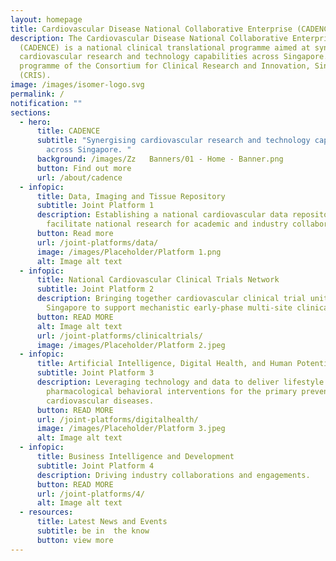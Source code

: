 ```yaml
---
layout: homepage
title: Cardiovascular Disease National Collaborative Enterprise (CADENCE)
description: The Cardiovascular Disease National Collaborative Enterprise
  (CADENCE) is a national clinical translational programme aimed at synergising
  cardiovascular research and technology capabilities across Singapore. It is a
  programme of the Consortium for Clinical Research and Innovation, Singapore
  (CRIS).
image: /images/isomer-logo.svg
permalink: /
notification: ""
sections:
  - hero:
      title: CADENCE
      subtitle: "Synergising cardiovascular research and technology capabilities
        across Singapore. "
      background: /images/Zz   Banners/01 - Home - Banner.png
      button: Find out more
      url: /about/cadence
  - infopic:
      title: Data, Imaging and Tissue Repository
      subtitle: Joint Platform 1
      description: Establishing a national cardiovascular data repository to
        facilitate national research for academic and industry collaborators.
      button: Read more
      url: /joint-platforms/data/
      image: /images/Placeholder/Platform 1.png
      alt: Image alt text
  - infopic:
      title: National Cardiovascular Clinical Trials Network
      subtitle: Joint Platform 2
      description: Bringing together cardiovascular clinical trial units across
        Singapore to support mechanistic early-phase multi-site clinical trials.
      button: READ MORE
      alt: Image alt text
      url: /joint-platforms/clinicaltrials/
      image: /images/Placeholder/Platform 2.jpeg
  - infopic:
      title: Artificial Intelligence, Digital Health, and Human Potential
      subtitle: Joint Platform 3
      description: Leveraging technology and data to deliver lifestyle and
        pharmacological behavioral interventions for the primary prevention of
        cardiovascular diseases.
      button: READ MORE
      url: /joint-platforms/digitalhealth/
      image: /images/Placeholder/Platform 3.jpeg
      alt: Image alt text
  - infopic:
      title: Business Intelligence and Development
      subtitle: Joint Platform 4
      description: Driving industry collaborations and engagements.
      button: READ MORE
      url: /joint-platforms/4/
      alt: Image alt text
  - resources:
      title: Latest News and Events
      subtitle: be in  the know
      button: view more
---
```


